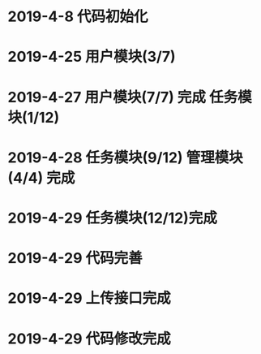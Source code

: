 # 2019-4-8 代码初始化

# 2019-4-25 用户模块(3/7)

# 2019-4-27 用户模块(7/7) 完成 任务模块(1/12)

# 2019-4-28 任务模块(9/12)  管理模块(4/4) 完成 

# 2019-4-29 任务模块(12/12)完成

# 2019-4-29 代码完善

# 2019-4-29 上传接口完成

# 2019-4-29  代码修改完成



























